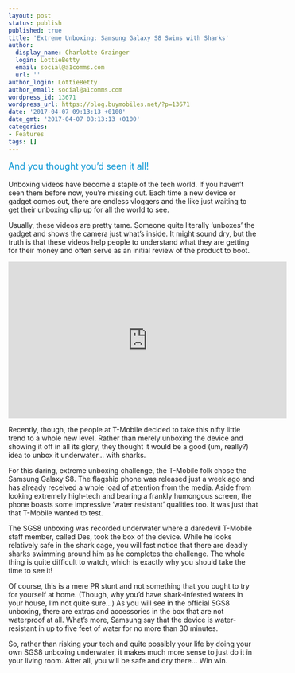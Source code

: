 ```yaml
---
layout: post
status: publish
published: true
title: 'Extreme Unboxing: Samsung Galaxy S8 Swims with Sharks'
author:
  display_name: Charlotte Grainger
  login: LottieBetty
  email: social@a1comms.com
  url: ''
author_login: LottieBetty
author_email: social@a1comms.com
wordpress_id: 13671
wordpress_url: https://blog.buymobiles.net/?p=13671
date: '2017-04-07 09:13:13 +0100'
date_gmt: '2017-04-07 08:13:13 +0100'
categories:
- Features
tags: []
---
```

<p><span class="postStandFirst" style="color: #0896d5; line-height: 26px; font-size: 18px;">And you thought you&rsquo;d seen it all!</span></p>
<p>Unboxing videos have become a staple of the tech world. If you haven&rsquo;t seen them before now, you&rsquo;re missing out. Each time a new device or gadget comes out, there are endless vloggers and the like just waiting to get their unboxing clip up for all the world to see.</p>
<p>Usually, these videos are pretty tame. Someone quite literally &lsquo;unboxes&rsquo; the gadget and shows the camera just what&rsquo;s inside. It might sound dry, but the truth is that these videos help people to understand what they are getting for their money and often serve as an initial review of the product to boot.</p>
<p><iframe src="https://www.youtube.com/embed/5WXWwaBUEG8" width="560" height="315" frameborder="0" allowfullscreen="allowfullscreen"></iframe></p>
<p>Recently, though, the people at T-Mobile decided to take this nifty little trend to a whole new level. Rather than merely unboxing the device and showing it off in all its glory, they thought it would be a good (um, really?) idea to unbox it underwater&hellip; with sharks.</p>
<p>For this daring, extreme unboxing challenge, the T-Mobile folk chose the Samsung Galaxy S8. The flagship phone was released just a week ago and has already received a whole load of attention from the media. Aside from looking extremely high-tech and bearing a frankly humongous screen, the phone boasts some impressive &lsquo;water resistant&rsquo; qualities too. It was just that that T-Mobile wanted to test.</p>
<p>The SGS8 unboxing was recorded underwater where a daredevil T-Mobile staff member, called Des, took the box of the device. While he looks relatively safe in the shark cage, you will fast notice that there are deadly sharks swimming around him as he completes the challenge. The whole thing is quite difficult to watch, which is exactly why you should take the time to see it!</p>
<p>Of course, this is a mere PR stunt and not something that you ought to try for yourself at home. (Though, why you&rsquo;d have shark-infested waters in your house, I&rsquo;m not quite sure&hellip;) As you will see in the official SGS8 unboxing, there are extras and accessories in the box that are not waterproof at all. What&rsquo;s more, Samsung say that the device is water-resistant in up to five feet of water for no more than 30 minutes.</p>
<p>So, rather than risking your tech and quite possibly your life by doing your own SGS8 unboxing underwater, it makes much more sense to just do it in your living room. After all, you will be safe and dry there&hellip; Win win.</p>
